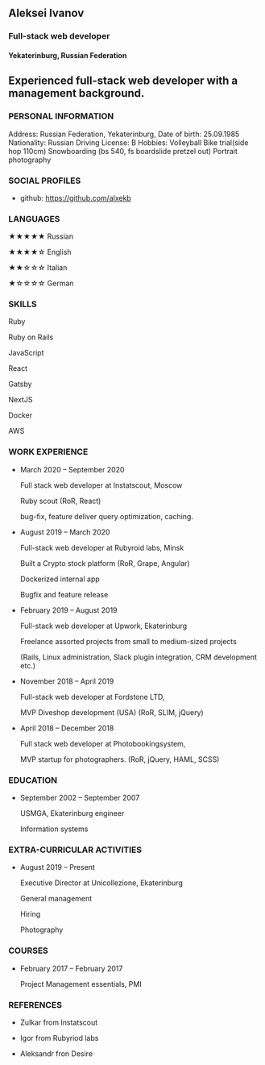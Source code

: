 ## Aleksei Ivanov

### Full-stack web developer


#### Yekaterinburg, Russian Federation


## Experienced full-stack web developer with a management background.



### PERSONAL INFORMATION
  Address: Russian Federation, Yekaterinburg, 
  Date of birth: 25.09.1985 
  Nationality: Russian
  Driving License: B
  Hobbies: Volleyball
           Bike trial(side hop 110cm)
           Snowboarding (bs 540, fs boardslide pretzel out)
           Portrait photography


### SOCIAL PROFILES
  * github: https://github.com/alxekb


### LANGUAGES
  ★★★★★ Russian
  
  ★★★★☆ English
  
  ★★☆☆☆ Italian
  
  ★☆☆☆☆ German
  

### SKILLS

  Ruby
  
  Ruby on Rails
  
  JavaScript
  
  React
  
  Gatsby
  
  NextJS
  
  Docker
  
  AWS
  
  

### WORK EXPERIENCE

  * March 2020 – September 2020
  
    Full stack web developer at Instatscout, Moscow
    
      Ruby scout (RoR, React)
      
      bug-fix, feature deliver query optimization, caching.


  * August 2019 – March 2020
  
    Full-stack web developer at Rubyroid labs, Minsk
    
      Built a Crypto stock platform (RoR, Grape, Angular)
      
      Dockerized internal app
      
      Bugfix and feature release
      

  * February 2019 – August 2019
  
    Full-stack web developer at Upwork, Ekaterinburg
    
      Freelance assorted projects from small to medium-sized projects 
      
      (Rails, Linux administration, Slack plugin integration, CRM development etc.)
      

  * November 2018 – April 2019
  
    Full-stack web developer at Fordstone LTD, 
    
      MVP Diveshop development (USA) (RoR, SLIM, jQuery)
      

  * April 2018 – December 2018
  
    Full stack web developer at Photobookingsystem, 
    
      MVP startup for photographers. (RoR, jQuery, HAML, SCSS)
      


### EDUCATION

  * September 2002 – September 2007
  
    USMGA, Ekaterinburg engineer
    

    Information systems
    

### EXTRA-CURRICULAR ACTIVITIES

  * August 2019 – Present
  
    Executive Director at Unicollezione, Ekaterinburg
    

    General management
    
    Hiring
    
    Photography
    

### COURSES

  * February 2017 – February 2017
  
    Project Management essentials, PMI
    

### REFERENCES

  * Zulkar from Instatscout
  
  * Igor from Rubyriod labs
  
  * Aleksandr fron Desire
  

